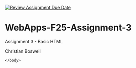 [![Review Assignment Due Date](https://classroom.github.com/assets/deadline-readme-button-22041afd0340ce965d47ae6ef1cefeee28c7c493a6346c4f15d667ab976d596c.svg)](https://classroom.github.com/a/dOsWsIRb)
# WebApps-F25-Assignment-3
Assignment 3 - Basic HTML
<!Doctype>
<html>
    <head>
        Christian Boswell
        <title>Favorites</title>
    </head>
    <body>

    </body>
</html>

